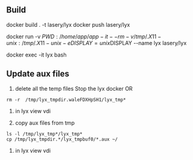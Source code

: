 ## Build
docker build . -t lasery/lyx
docker push lasery/lyx

docker run -v $PWD:/home/app/app -it --rm -v /tmp/.X11-unix:/tmp/.X11-unix -e DISPLAY=unix$DISPLAY --name lyx lasery/lyx

docker exec -it lyx bash

## Update aux files
1. delete all the temp files
Stop the lyx docker OR
```
rm -r  /tmp/lyx_tmpdir.waleFDXHpSH1/lyx_tmp*
```

1. in lyx view vdi

1. copy aux files from tmp
```
ls -l /tmp/lyx_tmp*/lyx_tmp*
cp /tmp/lyx_tmpdir.*/lyx_tmpbuf0/*.aux ~/
```

1. in lyx view vdi
